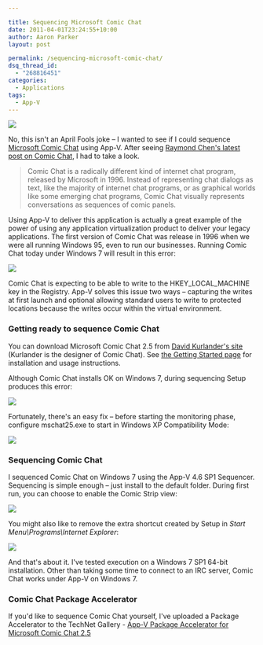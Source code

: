 ```yaml
---

title: Sequencing Microsoft Comic Chat
date: 2011-04-01T23:24:55+10:00
author: Aaron Parker
layout: post

permalink: /sequencing-microsoft-comic-chat/
dsq_thread_id:
  - "268816451"
categories:
  - Applications
tags:
  - App-V
---
```

![]({{site.baseurl}}/media/2011/04/Step3.jpg)

No, this isn't an April Fools joke – I wanted to see if I could sequence [Microsoft Comic Chat](http://en.wikipedia.org/wiki/Microsoft_Comic_Chat) using App-V. After seeing [Raymond Chen's latest post on Comic Chat](http://blogs.msdn.com/b/oldnewthing/archive/2011/04/01/10148494.aspx), I had to take a look.

> Comic Chat is a radically different kind of internet chat program, released by Microsoft in 1996. Instead of representing chat dialogs as text, like the majority of internet chat programs, or as graphical worlds like some emerging chat programs, Comic Chat visually represents conversations as sequences of comic panels.

Using App-V to deliver this application is actually a great example of the power of using any application virtualization product to deliver your legacy applications. The first version of Comic Chat was release in 1996 when we were all running Windows 95, even to run our businesses. Running Comic Chat today under Windows 7 will result in this error:

![]({{site.baseurl}}/media/2011/04/07.png)

Comic Chat is expecting to be able to write to the HKEY\_LOCAL\_MACHINE key in the Registry. App-V solves this issue two ways – capturing the writes at first launch and optional allowing standard users to write to protected locations because the writes occur within the virtual environment.

### Getting ready to sequence Comic Chat

You can download Microsoft Comic Chat 2.5 from [David Kurlander's site](http://kurlander.net/DJ/Projects/ComicChat/resources.html) (Kurlander is the designer of Comic Chat). See [the Getting Started page](http://kurlander.net/DJ/Projects/ComicChat/GettingStarted.html) for installation and usage instructions.

Although Comic Chat installs OK on Windows 7, during sequencing Setup produces this error:

![]({{site.baseurl}}/media/2011/04/INFInstallFailure.png)

Fortunately, there's an easy fix – before starting the monitoring phase, configure mschat25.exe to start in Windows XP Compatibility Mode:

![]({{site.baseurl}}/media/2011/04/MSChat-Compat.png)

### Sequencing Comic Chat

I sequenced Comic Chat on Windows 7 using the App-V 4.6 SP1 Sequencer. Sequencing is simple enough – just install to the default folder. During first run, you can choose to enable the Comic Strip view:

![]({{site.baseurl}}/media/2011/04/08.png)

You might also like to remove the extra shortcut created by Setup in _Start Menu\Programs\Internet Explorer_:

![]({{site.baseurl}}/media/2011/04/05.png)

And that's about it. I've tested execution on a Windows 7 SP1 64-bit installation. Other than taking some time to connect to an IRC server, Comic Chat works under App-V on Windows 7.

### Comic Chat Package Accelerator

If you'd like to sequence Comic Chat yourself, I've uploaded a Package Accelerator to the TechNet Gallery - [App-V Package Accelerator for Microsoft Comic Chat 2.5](http://gallery.technet.microsoft.com/Package-Accelerator-for-97080d2c)

